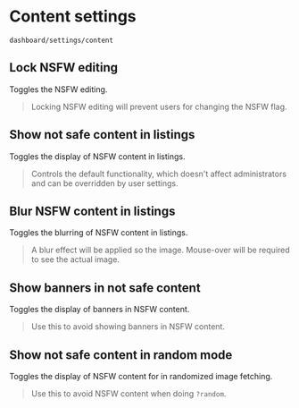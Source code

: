# Content settings

`dashboard/settings/content`

## Lock NSFW editing

Toggles the NSFW editing.

> Locking NSFW editing will prevent users for changing the NSFW flag.

## Show not safe content in listings

Toggles the display of NSFW content in listings.

> Controls the default functionality, which doesn't affect administrators and can be overridden by user settings.

## Blur NSFW content in listings

Toggles the blurring of NSFW content in listings.

> A blur effect will be applied so the image. Mouse-over will be required to see the actual image.

## Show banners in not safe content

Toggles the display of banners in NSFW content.

> Use this to avoid showing banners in NSFW content.

## Show not safe content in random mode

Toggles the display of NSFW content for in randomized image fetching.

> Use this to avoid NSFW content when doing `?random`.

